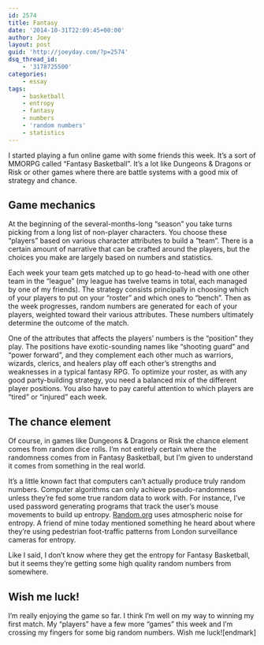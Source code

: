 ```yaml
---
id: 2574
title: Fantasy
date: '2014-10-31T22:09:45+00:00'
author: Joey
layout: post
guid: 'http://joeyday.com/?p=2574'
dsq_thread_id:
    - '3178725500'
categories:
    - essay
tags:
    - basketball
    - entropy
    - fantasy
    - numbers
    - 'random numbers'
    - statistics
---
```


I started playing a fun online game with some friends this week. It’s a sort of MMORPG called “Fantasy Basketball”. It’s a lot like Dungeons &amp; Dragons or Risk or other games where there are battle systems with a good mix of strategy and chance.

## Game mechanics

At the beginning of the several-months-long “season” you take turns picking from a long list of non-player characters. You choose these “players” based on various character attributes to build a “team”. There is a certain amount of narrative that can be crafted around the players, but the choices you make are largely based on numbers and statistics.

Each week your team gets matched up to go head-to-head with one other team in the “league” (my league has twelve teams in total, each managed by one of my friends). The strategy consists principally in choosing which of your players to put on your “roster” and which ones to “bench”. Then as the week progresses, random numbers are generated for each of your players, weighted toward their various attributes. These numbers ultimately determine the outcome of the match.

One of the attributes that affects the players’ numbers is the “position” they play. The positions have exotic-sounding names like “shooting guard” and “power forward”, and they complement each other much as warriors, wizards, clerics, and healers play off each other’s strengths and weaknesses in a typical fantasy RPG. To optimize your roster, as with any good party-building strategy, you need a balanced mix of the different player positions. You also have to pay careful attention to which players are “tired” or “injured” each week.

## The chance element

Of course, in games like Dungeons &amp; Dragons or Risk the chance element comes from random dice rolls. I’m not entirely certain where the randomness comes from in Fantasy Basketball, but I’m given to understand it comes from something in the real world.

It’s a little known fact that computers can’t actually produce truly random numbers. Computer algorithms can only achieve pseudo-randomness unless they’re fed some true random data to work with. For instance, I’ve used password generating programs that track the user’s mouse movements to build up entropy. [Random.org](http://random.org) uses atmospheric noise for entropy. A friend of mine today mentioned something he heard about where they’re using pedestrian foot-traffic patterns from London surveillance cameras for entropy.

Like I said, I don’t know where they get the entropy for Fantasy Basketball, but it seems they’re getting some high quality random numbers from somewhere.

## Wish me luck!

I’m really enjoying the game so far. I think I’m well on my way to winning my first match. My “players” have a few more “games” this week and I’m crossing my fingers for some big random numbers. Wish me luck!\[endmark\]